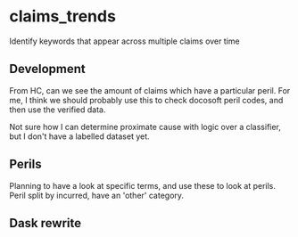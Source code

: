 # claims_trends
 Identify keywords that appear across multiple claims over time


## Development
From HC, can we see the amount of claims which have a particular peril.
For me, I think we should probably use this to check docosoft peril codes,
and then use the verified data.

Not sure how I can determine proximate cause with logic over a classifier, but
I don't have a labelled dataset yet.

## Perils

Planning to have a look at specific terms, and use these to look at perils.
Peril split by incurred, have an 'other' category.

## Dask rewrite



